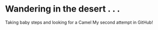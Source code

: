# Wandering in the desert . . .
Taking baby steps and looking for a Camel
My second attempt in GitHub!
